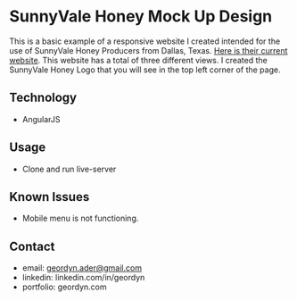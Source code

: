 # SunnyVale Honey Mock Up Design
This is a basic example of a responsive website I created intended for the use of SunnyVale Honey Producers from Dallas, Texas. [Here is their current website](http://sunnyvalehoney.com/). This website has a total of three different views. I created the SunnyVale Honey Logo that you will see in the top left corner of the page.

## Technology
* AngularJS

## Usage
* Clone and run live-server


## Known Issues
* Mobile menu is not functioning.

## Contact
* email: geordyn.ader@gmail.com
* linkedin: linkedin.com/in/geordyn
* portfolio: geordyn.com
